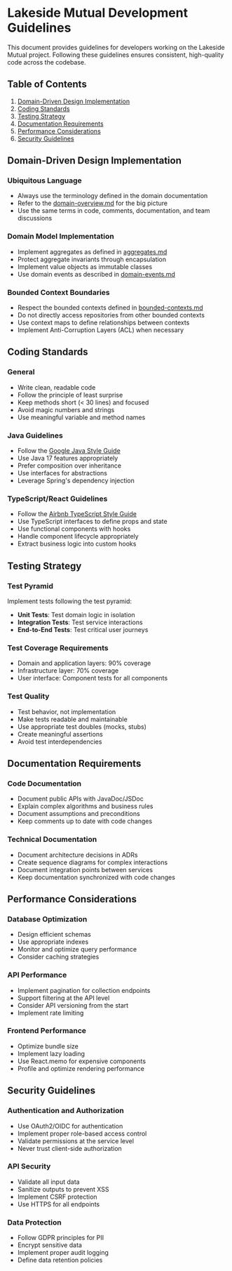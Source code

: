 # Lakeside Mutual Development Guidelines

This document provides guidelines for developers working on the Lakeside Mutual project. Following these guidelines ensures consistent, high-quality code across the codebase.

## Table of Contents
1. [Domain-Driven Design Implementation](#domain-driven-design-implementation)
2. [Coding Standards](#coding-standards)
3. [Testing Strategy](#testing-strategy)
4. [Documentation Requirements](#documentation-requirements)
5. [Performance Considerations](#performance-considerations)
6. [Security Guidelines](#security-guidelines)

## Domain-Driven Design Implementation

### Ubiquitous Language
- Always use the terminology defined in the domain documentation
- Refer to the [domain-overview.md](./docs/domain-overview.md) for the big picture
- Use the same terms in code, comments, documentation, and team discussions

### Domain Model Implementation
- Implement aggregates as defined in [aggregates.md](./docs/aggregates.md)
- Protect aggregate invariants through encapsulation
- Implement value objects as immutable classes
- Use domain events as described in [domain-events.md](./docs/domain-events.md)

### Bounded Context Boundaries
- Respect the bounded contexts defined in [bounded-contexts.md](./docs/bounded-contexts.md)
- Do not directly access repositories from other bounded contexts
- Use context maps to define relationships between contexts
- Implement Anti-Corruption Layers (ACL) when necessary

## Coding Standards

### General
- Write clean, readable code
- Follow the principle of least surprise
- Keep methods short (< 30 lines) and focused
- Avoid magic numbers and strings
- Use meaningful variable and method names

### Java Guidelines
- Follow the [Google Java Style Guide](https://google.github.io/styleguide/javaguide.html)
- Use Java 17 features appropriately
- Prefer composition over inheritance
- Use interfaces for abstractions
- Leverage Spring's dependency injection

### TypeScript/React Guidelines
- Follow the [Airbnb TypeScript Style Guide](https://github.com/airbnb/javascript/tree/master/react)
- Use TypeScript interfaces to define props and state
- Use functional components with hooks
- Handle component lifecycle appropriately
- Extract business logic into custom hooks

## Testing Strategy

### Test Pyramid
Implement tests following the test pyramid:
- **Unit Tests**: Test domain logic in isolation
- **Integration Tests**: Test service interactions
- **End-to-End Tests**: Test critical user journeys

### Test Coverage Requirements
- Domain and application layers: 90% coverage
- Infrastructure layer: 70% coverage
- User interface: Component tests for all components

### Test Quality
- Test behavior, not implementation
- Make tests readable and maintainable
- Use appropriate test doubles (mocks, stubs)
- Create meaningful assertions
- Avoid test interdependencies

## Documentation Requirements

### Code Documentation
- Document public APIs with JavaDoc/JSDoc
- Explain complex algorithms and business rules
- Document assumptions and preconditions
- Keep comments up to date with code changes

### Technical Documentation
- Document architecture decisions in ADRs
- Create sequence diagrams for complex interactions
- Document integration points between services
- Keep documentation synchronized with code changes

## Performance Considerations

### Database Optimization
- Design efficient schemas
- Use appropriate indexes
- Monitor and optimize query performance
- Consider caching strategies

### API Performance
- Implement pagination for collection endpoints
- Support filtering at the API level
- Consider API versioning from the start
- Implement rate limiting

### Frontend Performance
- Optimize bundle size
- Implement lazy loading
- Use React.memo for expensive components
- Profile and optimize rendering performance

## Security Guidelines

### Authentication and Authorization
- Use OAuth2/OIDC for authentication
- Implement proper role-based access control
- Validate permissions at the service level
- Never trust client-side authorization

### API Security
- Validate all input data
- Sanitize outputs to prevent XSS
- Implement CSRF protection
- Use HTTPS for all endpoints

### Data Protection
- Follow GDPR principles for PII
- Encrypt sensitive data
- Implement proper audit logging
- Define data retention policies
